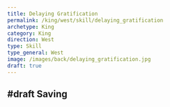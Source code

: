 ```yaml
---
title: Delaying Gratification
permalink: /king/west/skill/delaying_gratification
archetype: King
category: King
direction: West
type: Skill
type_general: West
image: /images/back/delaying_gratification.jpg
draft: true
---
```

#draft Saving
---
